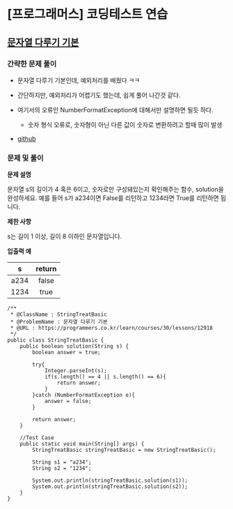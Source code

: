 # [프로그래머스] 코딩테스트 연습

## [문자열 다루기 기본](https://programmers.co.kr/learn/courses/30/lessons/12918)

### 간략한 문제 풀이

- 문자열 다루기 기본인데, 예외처리를 배웠다 ㅋㅋ

- 간단하지만, 예외처리가 어렵기도 했는데, 쉽게 풀어 나간것 같다.

- 여기서의 오류인 NumberFormatException에 대해서만 설명하면 될듯 하다.
    - 숫자 형식 오류로, 숫자형이 아닌 다른 값이 숫자로 변환하려고 할때 많이 발생
    
- [github](https://github.com/ksy90101/ProgrammosCodingTest/blob/master/src/Level01/StringTreatBasic.java)
    
### 문제 및 풀이

**문제 설명**

문자열 s의 길이가 4 혹은 6이고, 숫자로만 구성돼있는지 확인해주는 함수, solution을 완성하세요. 예를 들어 s가 a234이면 False를 리턴하고 1234라면 True를 리턴하면 됩니다.

**제한 사항**

s는 길이 1 이상, 길이 8 이하인 문자열입니다.

**입출력 예**

| s | return |
| :---: | :---: |
| a234 | false |
| 1234 | true |

````
/**
 * @ClassName : StringTreatBasic
 * @ProblemName : 문자열 다루기 기본
 * @URL : https://programmers.co.kr/learn/courses/30/lessons/12918
 */
public class StringTreatBasic {
    public boolean solution(String s) {
        boolean answer = true;

        try{
            Integer.parseInt(s);
            if(s.length() == 4 || s.length() == 6){
                return answer;
            }
        }catch (NumberFormatException e){
            answer = false;
        }

        return answer;
    }

    //Test Case
    public static void main(String[] args) {
        StringTreatBasic stringTreatBasic = new StringTreatBasic();

        String s1 = "a234";
        String s2 = "1234";

        System.out.println(stringTreatBasic.solution(s1));
        System.out.println(stringTreatBasic.solution(s2));
    }
}
````